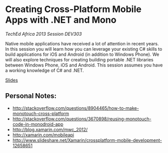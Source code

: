 Creating Cross-Platform Mobile Apps with .NET and Mono
======================
_TechEd Africa 2013 Session DEV303_

Native mobile applications have received a lot of attention in recent years. In this session you will learn how you can leverage your existing C# skills to build applications for iOS and Android (in addition to Windows Phone). We will also explore techniques for creating building portable .NET libraries between Windows Phone, iOS and Android. This session assumes you have a working knowledge of C# and .NET.

[Slides](https://www.dropbox.com/s/jexja0o4wi12emn/TechEd%202013%20-%20DEV307%20-%20Creating%20Cross-Platform%20Mobile%20Applications%20with%20.NET%20and%20Mono.pptx)

Personal Notes:
---------------------

 - http://stackoverflow.com/questions/8904465/how-to-make-monotouch-cross-platform
 - http://stackoverflow.com/questions/3670898/reusing-monotouch-code-in-monodroid-app
 - http://blog.xamarin.com/mwc_2012/
 - http://xamarin.com/mobileapi
 - http://www.slideshare.net/Xamarin/crossplatform-mobile-development-12658651

